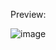 Preview:

![image](https://user-images.githubusercontent.com/63595155/119216921-3e016f00-baf4-11eb-9c63-55d7126b96cf.png)
